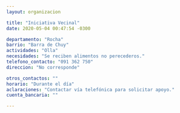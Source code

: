 ```yaml
---
layout: organizacion

title: "Iniciativa Vecinal"
date: 2020-05-04 00:47:54 -0300

departamento: "Rocha"
barrio: "Barra de Chuy"
actividades: "Olla"
necesidades: "Se reciben alimentos no perecederos."
telefono_contacto: "091 362 750"
direccion: "No corresponde"

otros_contactos: ""
horario: "Durante el día"
aclaraciones: "Contactar vía telefónica para solicitar apoyo."
cuenta_bancaria: ""

---
```

